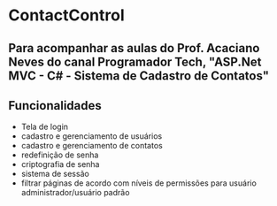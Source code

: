 # ContactControl

## Para acompanhar as aulas do Prof. Acaciano Neves do canal Programador Tech, "ASP.Net MVC - C# - Sistema de Cadastro de Contatos"

## Funcionalidades
- Tela de login
- cadastro e gerenciamento de usuários
- cadastro e gerenciamento de contatos
- redefinição de senha
- criptografia de senha
- sistema de sessão
- filtrar páginas de acordo com níveis de permissões para usuário administrador/usuário padrão

